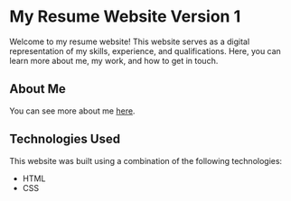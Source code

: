 # My Resume Website Version 1

Welcome to my resume website! This website serves as a digital representation of my skills, experience, and qualifications. Here, you can learn more about me, my work, and how to get in touch.

## About Me

You can see more about me [here](https://github.com/AliDlt).

## Technologies Used

This website was built using a combination of the following technologies:

- HTML
- CSS
